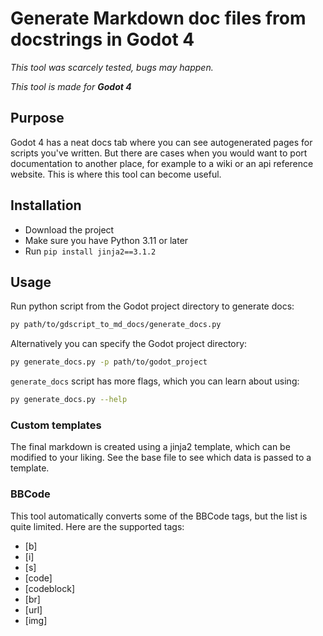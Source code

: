 # Generate Markdown doc files from docstrings in Godot 4 

_This tool was scarcely tested, bugs may happen._

_This tool is made for **Godot 4**_

## Purpose

Godot 4 has a neat docs tab where you can see autogenerated pages for scripts you've written.
But there are cases when you would want to port documentation to another place, for example to a wiki or an api reference website. This is where this tool can become useful.

## Installation

- Download the project
- Make sure you have Python 3.11 or later
- Run `pip install jinja2==3.1.2`

## Usage

Run python script from the Godot project directory to generate docs:

```bash
py path/to/gdscript_to_md_docs/generate_docs.py
```

Alternatively you can specify the Godot project directory:

```bash
py generate_docs.py -p path/to/godot_project
```

`generate_docs` script has more flags, which you can learn about using:

```bash
py generate_docs.py --help
```

### Custom templates

The final markdown is created using a jinja2 template, which can be modified to your liking. See the base file to see which data is passed to a template.

### BBCode

This tool automatically converts some of the BBCode tags, but the list is quite limited. Here are the supported tags:
- [b]
- [i]
- [s]
- [code]
- [codeblock]
- [br]
- [url]
- [img]